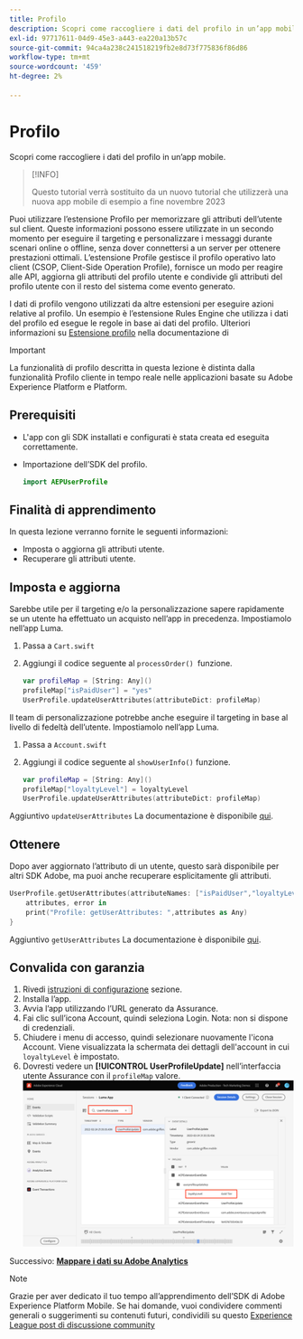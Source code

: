 ```yaml
---
title: Profilo
description: Scopri come raccogliere i dati del profilo in un’app mobile.
exl-id: 97717611-04d9-45e3-a443-ea220a13b57c
source-git-commit: 94ca4a238c241518219fb2e8d73f775836f86d86
workflow-type: tm+mt
source-wordcount: '459'
ht-degree: 2%

---
```


# Profilo

Scopri come raccogliere i dati del profilo in un’app mobile.

>[!INFO]
>
> Questo tutorial verrà sostituito da un nuovo tutorial che utilizzerà una nuova app mobile di esempio a fine novembre 2023

Puoi utilizzare l’estensione Profilo per memorizzare gli attributi dell’utente sul client. Queste informazioni possono essere utilizzate in un secondo momento per eseguire il targeting e personalizzare i messaggi durante scenari online o offline, senza dover connettersi a un server per ottenere prestazioni ottimali. L’estensione Profile gestisce il profilo operativo lato client (CSOP, Client-Side Operation Profile), fornisce un modo per reagire alle API, aggiorna gli attributi del profilo utente e condivide gli attributi del profilo utente con il resto del sistema come evento generato.

I dati di profilo vengono utilizzati da altre estensioni per eseguire azioni relative al profilo. Un esempio è l’estensione Rules Engine che utilizza i dati del profilo ed esegue le regole in base ai dati del profilo. Ulteriori informazioni su [Estensione profilo](https://developer.adobe.com/client-sdks/documentation/profile/) nella documentazione di

>[!IMPORTANT]
>
>La funzionalità di profilo descritta in questa lezione è distinta dalla funzionalità Profilo cliente in tempo reale nelle applicazioni basate su Adobe Experience Platform e Platform.


## Prerequisiti

* L&#39;app con gli SDK installati e configurati è stata creata ed eseguita correttamente.
* Importazione dell’SDK del profilo.

  ```swift
  import AEPUserProfile
  ```

## Finalità di apprendimento

In questa lezione verranno fornite le seguenti informazioni:

* Imposta o aggiorna gli attributi utente.
* Recuperare gli attributi utente.


## Imposta e aggiorna

Sarebbe utile per il targeting e/o la personalizzazione sapere rapidamente se un utente ha effettuato un acquisto nell’app in precedenza. Impostiamolo nell’app Luma.

1. Passa a `Cart.swift`

1. Aggiungi il codice seguente al `processOrder() `funzione.

   ```swift
   var profileMap = [String: Any]()
   profileMap["isPaidUser"] = "yes"
   UserProfile.updateUserAttributes(attributeDict: profileMap)
   ```

Il team di personalizzazione potrebbe anche eseguire il targeting in base al livello di fedeltà dell’utente. Impostiamolo nell’app Luma.

1. Passa a `Account.swift`

1. Aggiungi il codice seguente al `showUserInfo()` funzione.

   ```swift
   var profileMap = [String: Any]()
   profileMap["loyaltyLevel"] = loyaltyLevel
   UserProfile.updateUserAttributes(attributeDict: profileMap)
   ```

Aggiuntivo `updateUserAttributes` La documentazione è disponibile [qui](https://developer.adobe.com/client-sdks/documentation/profile/api-reference/#updateuserattribute).

## Ottenere

Dopo aver aggiornato l’attributo di un utente, questo sarà disponibile per altri SDK Adobe, ma puoi anche recuperare esplicitamente gli attributi.

```swift
UserProfile.getUserAttributes(attributeNames: ["isPaidUser","loyaltyLevel"]){
    attributes, error in
    print("Profile: getUserAttributes: ",attributes as Any)
}
```

Aggiuntivo `getUserAttributes` La documentazione è disponibile [qui](https://developer.adobe.com/client-sdks/documentation/profile/api-reference/#getuserattributes).

## Convalida con garanzia

1. Rivedi [istruzioni di configurazione](assurance.md) sezione.
1. Installa l’app.
1. Avvia l’app utilizzando l’URL generato da Assurance.
1. Fai clic sull’icona Account, quindi seleziona Login. Nota: non si dispone di credenziali.
1. Chiudere i menu di accesso, quindi selezionare nuovamente l&#39;icona Account. Viene visualizzata la schermata dei dettagli dell&#39;account in cui `loyaltyLevel` è impostato.
1. Dovresti vedere un **[!UICONTROL UserProfileUpdate]** nell’interfaccia utente Assurance con il `profileMap` valore.
   ![convalida profilo](assets/mobile-profile-validate.png)

Successivo: **[Mappare i dati su Adobe Analytics](analytics.md)**

>[!NOTE]
>
>Grazie per aver dedicato il tuo tempo all’apprendimento dell’SDK di Adobe Experience Platform Mobile. Se hai domande, vuoi condividere commenti generali o suggerimenti su contenuti futuri, condividili su questo [Experience League post di discussione community](https://experienceleaguecommunities.adobe.com/t5/adobe-experience-platform-launch/tutorial-discussion-implement-adobe-experience-cloud-in-mobile/td-p/443796)